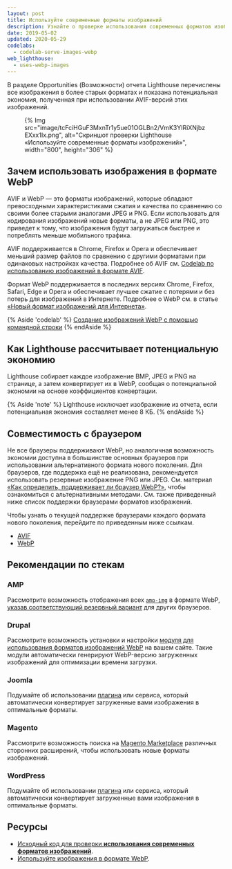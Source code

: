 ```yaml
---
layout: post
title: Используйте современные форматы изображений
description: Узнайте о проверке использования современных форматов изображений.
date: 2019-05-02
updated: 2020-05-29
codelabs:
  - codelab-serve-images-webp
web_lighthouse:
  - uses-webp-images
---
```


В разделе Opportunities (Возможности) отчета Lighthouse перечислены все изображения в более старых форматах и показана потенциальная экономия, полученная при использовании AVIF-версий этих изображений.

<figure>{% Img src="image/tcFciHGuF3MxnTr1y5ue01OGLBn2/VmK3YIRiXNjbzEXxx1Ix.png", alt="Скриншот проверки Lighthouse «Используйте современные форматы изображений»", width="800", height="306" %}</figure>

## Зачем использовать изображения в формате WebP

AVIF и WebP — это форматы изображений, которые обладают превосходными характеристиками сжатия и качества по сравнению со своими более старыми аналогами JPEG и PNG. Если использовать для кодирования изображений новые форматы, а не JPEG или PNG, это приведет к тому, что изображения будут загружаться быстрее и потреблять меньше мобильного трафика.

AVIF поддерживается в Chrome, Firefox и Opera и обеспечивает меньший размер файлов по сравнению с другими форматами при одинаковых настройках качества. Подробнее об AVIF см. [Codelab по использованию изображений в формате AVIF](https://codelabs.developers.google.com/codelabs/avif).

Формат WebP поддерживается в последних версиях Chrome, Firefox, Safari, Edge и Opera и обеспечивает лучшее сжатие с потерями и без потерь для изображений в Интернете. Подробнее о WebP см. в статье [«Новый формат изображений для Интернета»](https://developers.google.com/speed/webp/).

{% Aside 'codelab' %} [Создание изображений WebP с помощью командной строки](/codelab-serve-images-webp) {% endAside %}

## Как Lighthouse рассчитывает потенциальную экономию

Lighthouse собирает каждое изображение BMP, JPEG и PNG на странице, а затем конвертирует их в WebP, сообщая о потенциальной экономии на основе коэффициентов конвертации.

{% Aside 'note' %} Lighthouse исключает изображение из отчета, если потенциальная экономия составляет менее 8 КБ. {% endAside %}

## Совместимость с браузером

Не все браузеры поддерживают WebP, но аналогичная возможность экономии доступна в большинстве основных браузеров при использовании альтернативного формата нового поколения. Для браузеров, где поддержка ещё не реализована, рекомендуется использовать резервные изображение PNG или JPEG. См. материал [«Как определить, поддерживает ли браузер WebP?»](https://developers.google.com/speed/webp/faq#how_can_i_detect_browser_support_for_webp), чтобы ознакомиться с альтернативными методами. См. также приведенный ниже список поддержки браузерами форматов изображений.

Чтобы узнать о текущей поддержке браузерами каждого формата нового поколения, перейдите по приведенным ниже ссылкам.

- [AVIF](https://caniuse.com/#feat=avif)
- [WebP](https://caniuse.com/#feat=webp)

## Рекомендации по стекам

### AMP

Рассмотрите возможность отображения всех [`amp-img`](https://amp.dev/documentation/components/amp-img/?format=websites) в формате WebP, [указав соответствующий резервный вариант](https://amp.dev/documentation/components/amp-img/#specify-a-fallback-image) для других браузеров.

### Drupal

Рассмотрите возможность установки и настройки [модуля для использования форматов изображений WebP](https://www.drupal.org/project/project_module?f%5B0%5D=&f%5B1%5D=&f%5B2%5D=&f%5B3%5D=&f%5B4%5D=sm_field_project_type%3Afull&f%5B5%5D=&f%5B6%5D=&text=webp&solrsort=iss_project_release_usage+desc&op=Search) на вашем сайте. Такие модули автоматически генерируют WebP-версию загруженных изображений для оптимизации времени загрузки.

### Joomla

Подумайте об использовании [плагина](https://extensions.joomla.org/instant-search/?jed_live%5Bquery%5D=webp) или сервиса, который автоматически конвертирует загруженные вами изображения в оптимальные форматы.

### Magento

Рассмотрите возможность поиска на [Magento Marketplace](https://marketplace.magento.com/catalogsearch/result/?q=webp) различных сторонних расширений, чтобы использовать новые форматы изображений.

### WordPress

Подумайте об использовании [плагина](https://wordpress.org/plugins/search/convert+webp/) или сервиса, который автоматически конвертирует загруженные вами изображения в оптимальные форматы.

## Ресурсы

-  [Исходный код для проверки **использования современных форматов изображений**](https://github.com/GoogleChrome/lighthouse/blob/master/core/audits/byte-efficiency/modern-image-formats.js).
- [Используйте изображения в формате WebP](/serve-images-webp).

<!-- https://www.reddit.com/r/webdev/comments/gspjwe/serve_images_in_nextgen_formats/ -->
